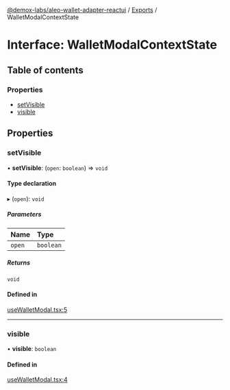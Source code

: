 [@demox-labs/aleo-wallet-adapter-reactui](../README.md) / [Exports](../modules.md) / WalletModalContextState

# Interface: WalletModalContextState

## Table of contents

### Properties

- [setVisible](WalletModalContextState.md#setvisible)
- [visible](WalletModalContextState.md#visible)

## Properties

### setVisible

• **setVisible**: (`open`: `boolean`) => `void`

#### Type declaration

▸ (`open`): `void`

##### Parameters

| Name | Type |
| :------ | :------ |
| `open` | `boolean` |

##### Returns

`void`

#### Defined in

[useWalletModal.tsx:5](https://github.com/demox-labs/leo-wallet-adapter/blob/d6f035f/packages/ui/src/useWalletModal.tsx#L5)

___

### visible

• **visible**: `boolean`

#### Defined in

[useWalletModal.tsx:4](https://github.com/demox-labs/leo-wallet-adapter/blob/d6f035f/packages/ui/src/useWalletModal.tsx#L4)
